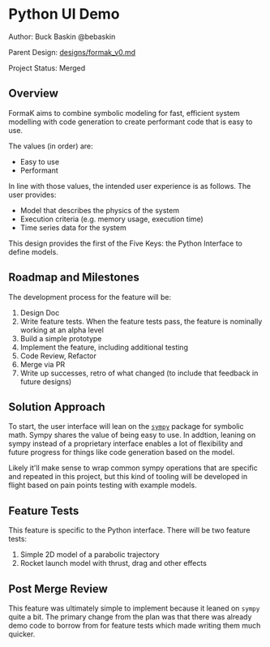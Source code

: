 # Python UI Demo

Author: Buck Baskin @bebaskin

Parent Design: [designs/formak_v0.md](../designs/formak_v0.md)

Project Status: Merged

## Overview

FormaK aims to combine symbolic modeling for fast, efficient system modelling
with code generation to create performant code that is easy to use.

The values (in order) are:
- Easy to use
- Performant

In line with those values, the intended user experience is as follows. The user
provides:
- Model that describes the physics of the system
- Execution criteria (e.g. memory usage, execution time)
- Time series data for the system

This design provides the first of the Five Keys: the Python Interface to define models.

## Roadmap and Milestones

The development process for the feature will be:

1. Design Doc
2. Write feature tests. When the feature tests pass, the feature is nominally working at an alpha level
3. Build a simple prototype
4. Implement the feature, including additional testing
5. Code Review, Refactor
6. Merge via PR
7. Write up successes, retro of what changed (to include that feedback in future designs)

## Solution Approach

To start, the user interface will lean on the
[`sympy`](https://www.sympy.org/en/index.html) package for symbolic math. Sympy
shares the value of being easy to use. In addtion, leaning on sympy instead of a
proprietary interface enables a lot of flexibility and future progress for
things like code generation based on the model.

Likely it'll make sense to wrap common sympy operations that are specific and
repeated in this project, but this kind of tooling will be developed in flight
based on pain points testing with example models.

## Feature Tests

This feature is specific to the Python interface. There will be two feature tests:
1. Simple 2D model of a parabolic trajectory
2. Rocket launch model with thrust, drag and other effects

## Post Merge Review

This feature was ultimately simple to implement because it leaned on `sympy`
quite a bit. The primary change from the plan was that there was already demo
code to borrow from for feature tests which made writing them much quicker.
